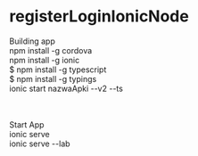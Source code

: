 # registerLoginIonicNode

Building app<br />
npm install -g cordova<br />
npm install -g ionic<br />
$ npm install -g typescript<br />
$ npm install -g typings<br />
ionic start nazwaApki --v2 --ts<br />
<br /><br />

Start App<br />
ionic serve<br />
ionic serve --lab<br />
